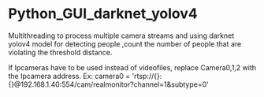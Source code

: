 # Python_GUI_darknet_yolov4
 Multithreading to process multiple camera streams and using darknet yolov4 model for detecting people ,count the number of people that are violating the threshold distance.
 
 If Ipcameras have to be used instead of videofiles, replace Camera0,1,2 with the Ipcamera address. Ex: camera0 = 'rtsp://{}:{}@192.168.1.40:554/cam/realmonitor?channel=1&subtype=0'
